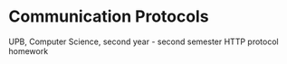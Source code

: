 # Communication Protocols

UPB, Computer Science, second year - second semester
HTTP protocol homework
